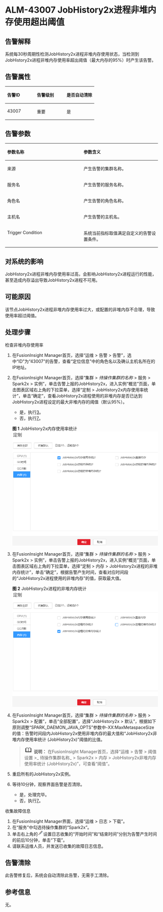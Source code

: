 # ALM-43007 JobHistory2x进程非堆内存使用超出阈值<a name="ALM-43007"></a>

## 告警解释<a name="s75a14a421fdb4ba4813b061ef0ce32a1"></a>

系统每30秒周期性检测JobHistory2x进程非堆内存使用状态，当检测到JobHistory2x进程非堆内存使用率超出阈值（最大内存的95%）时产生该告警。

## 告警属性<a name="sd610278c5a114e76bcdee07a1fd10e25"></a>

<a name="tb94fd3089f1b483b98b09cdecdcd8746"></a>
<table><thead align="left"><tr id="r7b7bdd2324df4bcdb4a3ca3481a0ef06"><th class="cellrowborder" valign="top" width="33.33333333333333%" id="mcps1.1.4.1.1"><p id="af31751d397bc4736b3468a84c4af0736"><a name="af31751d397bc4736b3468a84c4af0736"></a><a name="af31751d397bc4736b3468a84c4af0736"></a>告警ID</p>
</th>
<th class="cellrowborder" valign="top" width="33.33333333333333%" id="mcps1.1.4.1.2"><p id="aac71aa845f0441c0893dd5f08410afaf"><a name="aac71aa845f0441c0893dd5f08410afaf"></a><a name="aac71aa845f0441c0893dd5f08410afaf"></a>告警级别</p>
</th>
<th class="cellrowborder" valign="top" width="33.33333333333333%" id="mcps1.1.4.1.3"><p id="ae5aa653c403f47e28a7d2c12468231c0"><a name="ae5aa653c403f47e28a7d2c12468231c0"></a><a name="ae5aa653c403f47e28a7d2c12468231c0"></a>是否自动清除</p>
</th>
</tr>
</thead>
<tbody><tr id="re2c98e521d0f4e848d8c0adc2b58cdd7"><td class="cellrowborder" valign="top" width="33.33333333333333%" headers="mcps1.1.4.1.1 "><p id="abcb605a6246845b6a01698345541234e"><a name="abcb605a6246845b6a01698345541234e"></a><a name="abcb605a6246845b6a01698345541234e"></a>43007</p>
</td>
<td class="cellrowborder" valign="top" width="33.33333333333333%" headers="mcps1.1.4.1.2 "><p id="a465a97cad2864a5c8c19faef364b426e"><a name="a465a97cad2864a5c8c19faef364b426e"></a><a name="a465a97cad2864a5c8c19faef364b426e"></a>重要</p>
</td>
<td class="cellrowborder" valign="top" width="33.33333333333333%" headers="mcps1.1.4.1.3 "><p id="a486847d1b2034048b1e237beff1da330"><a name="a486847d1b2034048b1e237beff1da330"></a><a name="a486847d1b2034048b1e237beff1da330"></a>是</p>
</td>
</tr>
</tbody>
</table>

## 告警参数<a name="s4c3ebfb173544b1aacfeb52a57c89399"></a>

<a name="tf54514b8c160402b9d3b25da02711710"></a>
<table><thead align="left"><tr id="ra1dfff68b5894ac2b286d128c161c2c9"><th class="cellrowborder" valign="top" width="50%" id="mcps1.1.3.1.1"><p id="ae799d5401c9a439bb18b7b2147f1609f"><a name="ae799d5401c9a439bb18b7b2147f1609f"></a><a name="ae799d5401c9a439bb18b7b2147f1609f"></a>参数名称</p>
</th>
<th class="cellrowborder" valign="top" width="50%" id="mcps1.1.3.1.2"><p id="a1985914890d94d638eb8c4fa93aa648b"><a name="a1985914890d94d638eb8c4fa93aa648b"></a><a name="a1985914890d94d638eb8c4fa93aa648b"></a>参数含义</p>
</th>
</tr>
</thead>
<tbody><tr id="row411469181313"><td class="cellrowborder" valign="top" width="50%" headers="mcps1.1.3.1.1 "><p id="p17935380415"><a name="p17935380415"></a><a name="p17935380415"></a>来源</p>
</td>
<td class="cellrowborder" valign="top" width="50%" headers="mcps1.1.3.1.2 "><p id="p187931338134115"><a name="p187931338134115"></a><a name="p187931338134115"></a>产生告警的集群名称。</p>
</td>
</tr>
<tr id="r1d60f942453844e9850b4adac3d0bf95"><td class="cellrowborder" valign="top" width="50%" headers="mcps1.1.3.1.1 "><p id="p41293795"><a name="p41293795"></a><a name="p41293795"></a>服务名</p>
</td>
<td class="cellrowborder" valign="top" width="50%" headers="mcps1.1.3.1.2 "><p id="a1552abd4005044c49cb9ae35347db1ec"><a name="a1552abd4005044c49cb9ae35347db1ec"></a><a name="a1552abd4005044c49cb9ae35347db1ec"></a>产生告警的服务名称。</p>
</td>
</tr>
<tr id="rd58c1e881dc34ee39641d21f3c30f145"><td class="cellrowborder" valign="top" width="50%" headers="mcps1.1.3.1.1 "><p id="p23892775"><a name="p23892775"></a><a name="p23892775"></a>角色名</p>
</td>
<td class="cellrowborder" valign="top" width="50%" headers="mcps1.1.3.1.2 "><p id="afc09f234d16345d39e2e992f7ab63964"><a name="afc09f234d16345d39e2e992f7ab63964"></a><a name="afc09f234d16345d39e2e992f7ab63964"></a>产生告警的角色名称。</p>
</td>
</tr>
<tr id="r0ab2dc684c174723ab9068cf1e3a89e9"><td class="cellrowborder" valign="top" width="50%" headers="mcps1.1.3.1.1 "><p id="p14847206"><a name="p14847206"></a><a name="p14847206"></a>主机名</p>
</td>
<td class="cellrowborder" valign="top" width="50%" headers="mcps1.1.3.1.2 "><p id="aa13a11b6887147d09812aa2e0df112c0"><a name="aa13a11b6887147d09812aa2e0df112c0"></a><a name="aa13a11b6887147d09812aa2e0df112c0"></a>产生告警的主机名。</p>
</td>
</tr>
<tr id="r1e3fbd822b5d4dad997066d8d4149d34"><td class="cellrowborder" valign="top" width="50%" headers="mcps1.1.3.1.1 "><p id="ab6ee8252fc06415fa74e0646de6f6089"><a name="ab6ee8252fc06415fa74e0646de6f6089"></a><a name="ab6ee8252fc06415fa74e0646de6f6089"></a>Trigger Condition</p>
</td>
<td class="cellrowborder" valign="top" width="50%" headers="mcps1.1.3.1.2 "><p id="ab21dc52a7f9445e7a99c6c1c5e90c7a4"><a name="ab21dc52a7f9445e7a99c6c1c5e90c7a4"></a><a name="ab21dc52a7f9445e7a99c6c1c5e90c7a4"></a>系统当前指标取值满足自定义的告警设置条件。</p>
</td>
</tr>
</tbody>
</table>

## 对系统的影响<a name="seff07e9438874a30a6b2723d3a847f58"></a>

JobHistory2x进程非堆内存使用率过高，会影响JobHistory2x进程运行的性能，甚至造成内存溢出导致JobHistory2x进程不可用。

## 可能原因<a name="sd00c242b932e4459b3333dd3fd70b17c"></a>

该节点JobHistory2x进程非堆内存使用率过大，或配置的非堆内存不合理，导致使用率超过阈值。

## 处理步骤<a name="sffedeb73c31541fd8ff9a992908ff5c3"></a>

检查非堆内存使用率

1.  在FusionInsight Manager首页，选择“运维 \> 告警 \> 告警”，选中“ID”为“43007”的告警，查看“定位信息”中的角色名以及确认主机名所在的IP地址。
2.  在FusionInsight Manager首页，选择“集群 \>  _待操作集群的名称_  \> 服务 \> Spark2x \> 实例”，单击告警上报的JobHistory2x，进入实例“概览”页面，单击图表区域右上角的下拉菜单，选择“定制 \> JobHistory2x内存使用率统计”，单击“确定”，查看JobHistory2x进程使用的非堆内存是否已达到JobHistory2x进程设定的最大非堆内存的阈值（默认95%）。

    -   是，执行[3](#li52944162246)。
    -   否，执行[7](#li1780713935415)。

    **图 1**  JobHistory2x内存使用率统计<a name="fig174723591719"></a>  
    ![](figures/JobHistory2x内存使用率统计-132.png "JobHistory2x内存使用率统计-132")

3.  <a name="li52944162246"></a>在FusionInsight Manager首页，选择“集群 \>  _待操作集群的名称_  \> 服务 \> Spark2x \> 实例”，单击告警上报的JobHistory2x，进入实例“概览”页面，单击图表区域右上角的下拉菜单，选择“定制 \> 内存 \> JobHistory2x进程的非堆内存统计”，单击“确定”，根据告警产生时间，查看对应时间段的“JobHistory2x进程使用的非堆内存”的值，获取最大值。

    **图 2**  JobHistory2x进程的非堆内存统计<a name="fig766135661916"></a>  
    ![](figures/JobHistory2x进程的非堆内存统计.png "JobHistory2x进程的非堆内存统计")

4.  在FusionInsight Manager首页，选择“集群 \>  _待操作集群的名称_  \> 服务 \> Spark2x \> 配置”，单击“全部配置”，选择“JobHistory2x \> 默认”，根据如下原则调整“SPARK\_DAEMON\_JAVA\_OPTS”参数中-XX:MaxMetaspaceSize的值：告警时间段内JobHistory2x使用非堆内存的最大值和“JobHistory2x非堆内存使用率统计 \(JobHistory2x\)”阈值的比值。

    >![](public_sys-resources/icon-note.gif) **说明：** 
    >在FusionInsight Manager首页，选择“运维 \> 告警 \> 阈值设置 \>_ 待操作集群名称_  \> Spark2x \> 内存 \> JobHistory2x非堆内存使用率统计 \(JobHistory2x\)”，可查看“阈值”。

5.  重启所有的JobHistory2x实例。
6.  等待10分钟，观察界面告警是否清除。
    -   是，处理完毕。
    -   否，执行[7](#li1780713935415)。


收集故障信息

1.  <a name="li1780713935415"></a>在FusionInsight Manager界面，选择“运维 \> 日志 \> 下载”。
2.  在“服务”中勾选待操作集群的“Spark2x”。
3.  单击右上角的![](figures/zh-cn_image_0263895574.png)设置日志收集的“开始时间”和“结束时间”分别为告警产生时间的前后10分钟，单击“下载”。
4.  请联系运维人员，并发送已收集的故障日志信息。

## 告警清除<a name="section169311343318"></a>

此告警修复后，系统会自动清除此告警，无需手工清除。

## 参考信息<a name="s0a72d306357f4ee580395348edb819e1"></a>

无。

